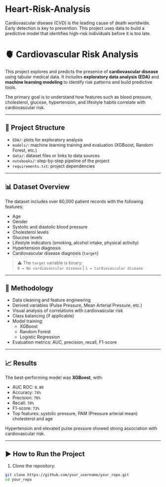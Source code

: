 # Heart-Risk-Analysis
Cardiovascular disease (CVD) is the leading cause of death worldwide. Early detection is key to prevention. This project uses data to build a predictive model that identifies high-risk individuals before it is too late.

# 🫀 Cardiovascular Risk Analysis

This project explores and predicts the presence of **cardiovascular disease** using tabular medical data. It includes **exploratory data analysis (EDA)** and **machine learning modeling** to identify risk patterns and build predictive tools.

The primary goal is to understand how features such as blood pressure, cholesterol, glucose, hypertension, and lifestyle habits correlate with cardiovascular risk.

---

## 📁 Project Structure

- `EDA/`: plots for exploratory analysis
- `models/`: machine learning training and evaluation (XGBoost, Random Forest, etc.)
- `data/`: dataset files or links to data sources
- `notebooks/`: step-by-step pipeline of the project
- `requirements.txt`: project dependencies

---

## 📊 Dataset Overview

The dataset includes over 60,000 patient records with the following features:

- Age
- Gender
- Systolic and diastolic blood pressure
- Cholesterol levels
- Glucose levels
- Lifestyle indicators (smoking, alcohol intake, physical activity)
- Hypertension diagnosis
- Cardiovascular disease diagnosis (`target`)

> ⚠️ The `target` variable is binary:  
> `0 = No cardiovascular disease` | `1 = Cardiovascular disease`

---

## 🧠 Methodology

- Data cleaning and feature engineering
- Derived variables (Pulse Pressure, Mean Arterial Pressure, etc.)
- Visual analysis of correlations with cardiovascular risk
- Class balancing (if applicable)
- Model training:
  - XGBoost 
  - Random Forest
  - Logistic Regression
- Evaluation metrics: AUC, precision, recall, F1-score

---

## 📈 Results

The best-performing model was **XGBoost**, with:

- AUC ROC: `0.80`
- Accuracy: `74%`
- Precision: `76%`
- Recall: `70%`
- F1-score: `73%`
- Top features: systolic pressure, PAM (Pressure arterial mean) cholesterol and age

Hypertension and elevated pulse pressure showed strong association with cardiovascular risk.

---

## ▶️ How to Run the Project

1. Clone the repository:

```bash
git clone https://github.com/your_username/your_repo.git
cd your_repo
